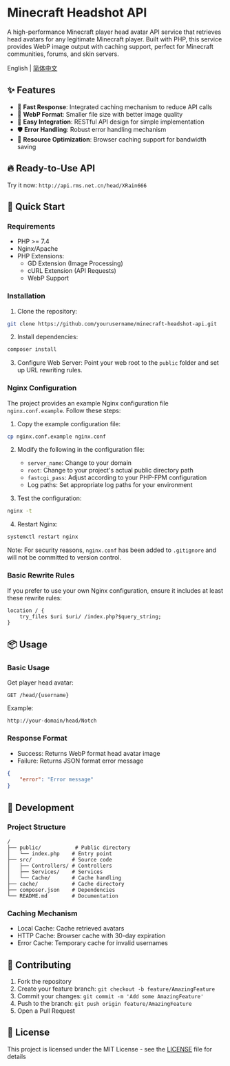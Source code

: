 # Minecraft Headshot API

A high-performance Minecraft player head avatar API service that retrieves head avatars for any legitimate Minecraft player. Built with PHP, this service provides WebP image output with caching support, perfect for Minecraft communities, forums, and skin servers.

English | [简体中文](README.md)

## ✨ Features

- 🚀 **Fast Response**: Integrated caching mechanism to reduce API calls
- 🎨 **WebP Format**: Smaller file size with better image quality
- 🔧 **Easy Integration**: RESTful API design for simple implementation
- 🛡️ **Error Handling**: Robust error handling mechanism
- 💾 **Resource Optimization**: Browser caching support for bandwidth saving

## 🔥 Ready-to-Use API

Try it now: `http://api.rms.net.cn/head/XRain666`

## 🚀 Quick Start

### Requirements

- PHP >= 7.4
- Nginx/Apache
- PHP Extensions:
  - GD Extension (Image Processing)
  - cURL Extension (API Requests)
  - WebP Support

### Installation

1. Clone the repository:
```bash
git clone https://github.com/yourusername/minecraft-headshot-api.git
```

2. Install dependencies:
```bash
composer install
```

3. Configure Web Server:
Point your web root to the `public` folder and set up URL rewriting rules.

### Nginx Configuration

The project provides an example Nginx configuration file `nginx.conf.example`. Follow these steps:

1. Copy the example configuration file:
```bash
cp nginx.conf.example nginx.conf
```

2. Modify the following in the configuration file:
   - `server_name`: Change to your domain
   - `root`: Change to your project's actual public directory path
   - `fastcgi_pass`: Adjust according to your PHP-FPM configuration
   - Log paths: Set appropriate log paths for your environment

3. Test the configuration:
```bash
nginx -t
```

4. Restart Nginx:
```bash
systemctl restart nginx
```

Note: For security reasons, `nginx.conf` has been added to `.gitignore` and will not be committed to version control.

### Basic Rewrite Rules

If you prefer to use your own Nginx configuration, ensure it includes at least these rewrite rules:

```nginx
location / {
    try_files $uri $uri/ /index.php?$query_string;
}
```

## 📦 Usage

### Basic Usage

Get player head avatar:
```
GET /head/{username}
```

Example:
```
http://your-domain/head/Notch
```

### Response Format

- Success: Returns WebP format head avatar image
- Failure: Returns JSON format error message
```json
{
    "error": "Error message"
}
```

## 🔨 Development

### Project Structure

```
/
├── public/           # Public directory
│   └── index.php    # Entry point
├── src/             # Source code
│   ├── Controllers/ # Controllers
│   ├── Services/    # Services
│   └── Cache/       # Cache handling
├── cache/           # Cache directory
├── composer.json    # Dependencies
└── README.md        # Documentation
```

### Caching Mechanism

- Local Cache: Cache retrieved avatars
- HTTP Cache: Browser cache with 30-day expiration
- Error Cache: Temporary cache for invalid usernames

## 🤝 Contributing

1. Fork the repository
2. Create your feature branch: `git checkout -b feature/AmazingFeature`
3. Commit your changes: `git commit -m 'Add some AmazingFeature'`
4. Push to the branch: `git push origin feature/AmazingFeature`
5. Open a Pull Request

## 📄 License

This project is licensed under the MIT License - see the [LICENSE](LICENSE) file for details